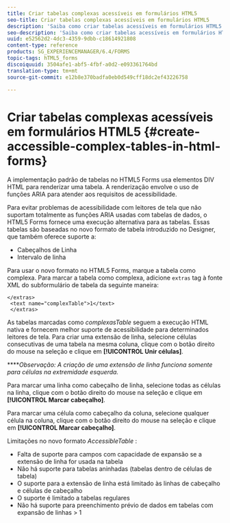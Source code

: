 ```yaml
---
title: Criar tabelas complexas acessíveis em formulários HTML5
seo-title: Criar tabelas complexas acessíveis em formulários HTML5
description: 'Saiba como criar tabelas acessíveis em formulários HTML5. '
seo-description: 'Saiba como criar tabelas acessíveis em formulários HTML5. '
uuid: e52562d2-4dc3-4359-9dbb-c18614921808
content-type: reference
products: SG_EXPERIENCEMANAGER/6.4/FORMS
topic-tags: hTML5_forms
discoiquuid: 3504afe1-abf5-4fbf-a0d2-e093361764bd
translation-type: tm+mt
source-git-commit: e12b8e370badfa0eb0d549cff18dc2ef43226758

---
```



# Criar tabelas complexas acessíveis em formulários HTML5 {#create-accessible-complex-tables-in-html-forms}

A implementação padrão de tabelas no HTML5 Forms usa elementos DIV HTML para renderizar uma tabela. A renderização envolve o uso de funções ARIA para atender aos requisitos de acessibilidade.

Para evitar problemas de acessibilidade com leitores de tela que não suportam totalmente as funções ARIA usadas com tabelas de dados, o HTML5 Forms fornece uma execução alternativa para as tabelas. Essas tabelas são baseadas no novo formato de tabela introduzido no Designer, que também oferece suporte a:

* Cabeçalhos de Linha
* Intervalo de linha

Para usar o novo formato no HTML5 Forms, marque a tabela como complexa. Para marcar a tabela como complexa, adicione `extras` tag à fonte XML do subformulário de tabela da seguinte maneira:

```
</extras>
 <text name="complexTable">1</text>
 </extras>
```

As tabelas marcadas como *complexasTable* seguem a execução HTML nativa e fornecem melhor suporte de acessibilidade para determinados leitores de tela.  Para criar uma extensão de linha, selecione células consecutivas de uma tabela na mesma coluna, clique com o botão direito do mouse na seleção e clique em **[!UICONTROL Unir células]**.

*****Observação: A criação de uma extensão de linha funciona somente para células na extremidade esquerda.*

Para marcar uma linha como cabeçalho de linha, selecione todas as células na linha, clique com o botão direito do mouse na seleção e clique em **[!UICONTROL Marcar cabeçalho]**.

Para marcar uma célula como cabeçalho da coluna, selecione qualquer célula na coluna, clique com o botão direito do mouse na seleção e clique em **[!UICONTROL Marcar cabeçalho]**.

Limitações no novo formato *AccessibleTable* :

* Falta de suporte para campos com capacidade de expansão se a extensão de linha for usada na tabela
* Não há suporte para tabelas aninhadas (tabelas dentro de células de tabela)
* O suporte para a extensão de linha está limitado às linhas de cabeçalho e células de cabeçalho
* O suporte é limitado a tabelas regulares
* Não há suporte para preenchimento prévio de dados em tabelas com expansão de linhas > 1

